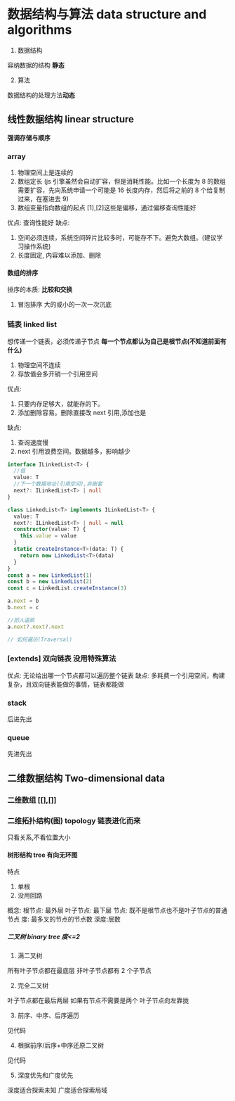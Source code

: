 # 数据结构与算法 data structure and algorithms

1. 数据结构

容纳数据的结构 **静态**

2. 算法

数据结构的处理方法**动态**

## 线性数据结构 linear structure

**强调存储与顺序**

### array

1. 物理空间上是连续的
2. 数组定长
   (js 引擎虽然会自动扩容，但是消耗性能。比如一个长度为 8 的数组需要扩容，先向系统申请一个可能是 16 长度内存，然后将之前的 8 个给复制过来，在塞进去 9)
3. 数组变量指向数组的起点
   [1],[2]这些是偏移，通过偏移查询性能好

优点:
查询性能好
缺点:

1. 空间必须连续，系统空间碎片比较多时，可能存不下。避免大数组。(建议学习操作系统)
2. 长度固定, 内容难以添加、删除

#### 数组的排序

排序的本质: **比较和交换**

1. 冒泡排序
   大的或小的一次一次沉底

### 链表 linked list

想传递一个链表，必须传递子节点
**每一个节点都认为自己是根节点(不知道前面有什么)**

1. 物理空间不连续
2. 存放值会多开销一个引用空间

优点:

1. 只要内存足够大，就能存的下。
2. 添加删除容易。删除直接改 next 引用,添加也是

缺点:

1. 查询速度慢
2. next 引用浪费空间。数据越多，影响越少

```ts
interface ILinkedList<T> {
  //值
  value: T
  //下一个数据地址(引用空间),非嵌套
  next?: ILinkedList<T> | null
}

class LinkedList<T> implements ILinkedList<T> {
  value: T
  next?: ILinkedList<T> | null = null
  constructor(value: T) {
    this.value = value
  }
  static createInstance<T>(data: T) {
    return new LinkedList<T>(data)
  }
}
const a = new LinkedList(1)
const b = new LinkedList(2)
const c = LinkedList.createInstance(3)

a.next = b
b.next = c

//把人逼疯
a.next?.next?.next

// 如何遍历(Traversal)
```

### [extends] 双向链表 没用特殊算法

优点: 无论给出哪一个节点都可以遍历整个链表
缺点: 多耗费一个引用空间，构建复杂，且双向链表能做的事情，链表都能做

### stack

后进先出

### queue

先进先出

## 二维数据结构 Two-dimensional data

### 二维数组 [[],[]]

### 二维拓扑结构(图) topology 链表进化而来

只看关系,不看位置大小

#### 树形结构 tree 有向无环图

特点

1. 单根
2. 没用回路

概念:
根节点: 最外层
叶子节点: 最下层
节点: 既不是根节点也不是叶子节点的普通节点
度: 最多叉的节点的节点数
深度:层数

##### 二叉树 binary tree 度<=2

1. 满二叉树

所有叶子节点都在最底层
非叶子节点都有 2 个子节点

2. 完全二叉树

叶子节点都在最后两层
如果有节点不需要是两个
叶子节点向左靠拢

3. 前序、中序、后序遍历

见代码

4. 根据前序/后序+中序还原二叉树

见代码

5. 深度优先和广度优先

深度适合探索未知
广度适合探索局域
